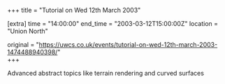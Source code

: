 +++
title = "Tutorial on Wed 12th March 2003"

[extra]
time = "14:00:00"
end_time = "2003-03-12T15:00:00Z"
location = "Union North"

original = "https://uwcs.co.uk/events/tutorial-on-wed-12th-march-2003-1474488940398/"    
+++

Advanced abstract topics like terrain rendering and curved surfaces


